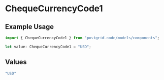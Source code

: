 # ChequeCurrencyCode1

## Example Usage

```typescript
import { ChequeCurrencyCode1 } from "postgrid-node/models/components";

let value: ChequeCurrencyCode1 = "USD";
```

## Values

```typescript
"USD"
```